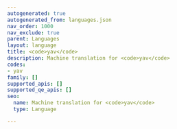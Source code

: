```yaml
---
autogenerated: true
autogenerated_from: languages.json
nav_order: 1000
nav_exclude: true
parent: Languages
layout: language
title: <code>yav</code>
description: Machine translation for <code>yav</code>
codes:
- yav
family: []
supported_apis: []
supported_qe_apis: []
seo:
  name: Machine translation for <code>yav</code>
  type: Language

---
```


